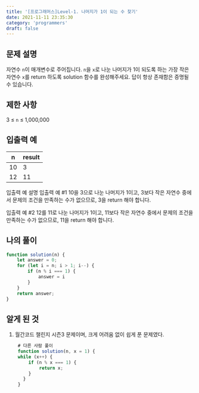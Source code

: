 ```yaml
---
title: '[프로그래머스]Level-1. 나머지가 1이 되는 수 찾기'
date: 2021-11-11 23:35:30
category: 'programmers'
draft: false
---
```


## 문제 설명

자연수 `n`이 매개변수로 주어집니다. `n`을 `x`로 나눈 나머지가 1이 되도록 하는 가장 작은 자연수 `x`를 return 하도록 solution 함수를 완성해주세요. 답이 항상 존재함은 증명될 수 있습니다.

## 제한 사항

3 ≤ `n` ≤ 1,000,000

## 입출력 예

| n          | result |
| ------------- | ------ |
| 10    | 3      |
| 12    | 11     |

입출력 예 설명
입출력 예 #1
10을 3으로 나눈 나머지가 1이고, 3보다 작은 자연수 중에서 문제의 조건을 만족하는 수가 없으므로, 3을 return 해야 합니다.

입출력 예 #2
12를 11로 나눈 나머지가 1이고, 11보다 작은 자연수 중에서 문제의 조건을 만족하는 수가 없으므로, 11을 return 해야 합니다.

## 나의 풀이

```javascript
function solution(n) {
    let answer = 0;
    for (let i = n; i > 1; i--) {
        if (n % i === 1) {
            answer = i
        }
    }
    return answer;
}
```

## 알게 된 것

1. 월간코드 챌린지 시즌3 문제이며, 크게 어려움 없이 쉽게 푼 문제였다.

   ```javascript
    # 다른 사람 풀이
    function solution(n, x = 1) {    
    while (x++) {
        if (n % x === 1) {
            return x;
        }
      }    
    }
    ```
